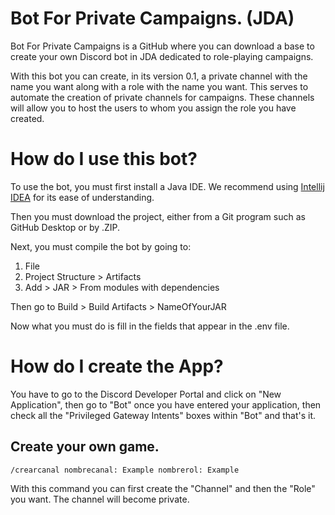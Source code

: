 # Bot For Private Campaigns. (JDA)
Bot For Private Campaigns is a GitHub where you can download a base to create your own Discord bot in JDA dedicated to role-playing campaigns.

With this bot you can create, in its version 0.1, a private channel with the name you want along with a role with the name you want. This serves to automate the creation of private channels for campaigns.
These channels will allow you to host the users to whom you assign the role you have created.

# How do I use this bot?

To use the bot, you must first install a Java IDE. We recommend using [Intellij IDEA](https://www.jetbrains.com/idea/) for its ease of understanding.

Then you must download the project, either from a Git program such as GitHub Desktop or by .ZIP.

Next, you must compile the bot by going to:
1. File
2. Project Structure > Artifacts
3. Add > JAR > From modules with dependencies

Then go to Build > Build Artifacts > NameOfYourJAR

Now what you must do is fill in the fields that appear in the .env file.

# How do I create the App?

You have to go to the Discord Developer Portal and click on "New Application", then go to "Bot" once you have entered your application, then check all the "Privileged Gateway Intents" boxes within "Bot" and that's it.

## Create your own game.
```
/crearcanal nombrecanal: Example nombrerol: Example
```

With this command you can first create the "Channel" and then the "Role" you want. The channel will become private.
